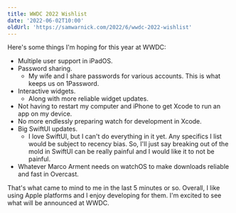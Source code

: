 ```yaml
---
title: WWDC 2022 Wishlist
date: '2022-06-02T10:00'
oldUrl: 'https://samwarnick.com/2022/6/wwdc-2022-wishlist'
---
```


Here's some things I'm hoping for this year at WWDC:

- Multiple user support in iPadOS.
- Password sharing.
	- My wife and I share passwords for various accounts. This is what keeps us on 1Password.
- Interactive widgets.
	- Along with more reliable widget updates.
- Not having to restart my computer and iPhone to get Xcode to run an app on my device.
- No more endlessly preparing watch for development in Xcode.
- Big SwiftUI updates.
	- I love SwiftUI, but I can't do everything in it yet. Any specifics I list would be subject to recency bias. So, I'll just say breaking out of the mold in SwiftUI can be really painful and I would like it to not be painful.
- Whatever Marco Arment needs on watchOS to make downloads reliable and fast in Overcast.

That's what came to mind to me in the last 5 minutes or so. Overall, I like using Apple platforms and I enjoy developing for them. I'm excited to see what will be announced at WWDC.
